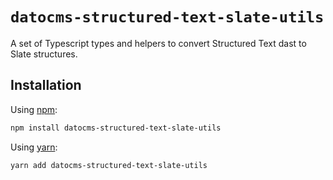 # `datocms-structured-text-slate-utils`

A set of Typescript types and helpers to convert Structured Text dast to Slate structures.

## Installation

Using [npm](http://npmjs.org/):

```sh
npm install datocms-structured-text-slate-utils
```

Using [yarn](https://yarnpkg.com/):

```sh
yarn add datocms-structured-text-slate-utils
```
